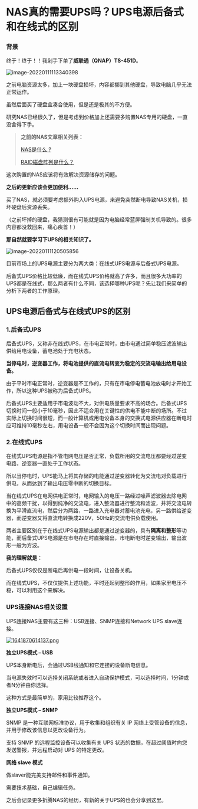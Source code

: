 # NAS真的需要UPS吗？UPS电源后备式和在线式的区别

### 背景

终于！终于！！我剁手下单了**威联通（QNAP）TS-451D**。

![image-20220111113340398](https://ossimg.yzitc.com/2022/01/11/c1a79d8094d7b.png)

之前电脑资源太多，加上一块硬盘损坏，内容都挪到其他硬盘，导致电脑几乎无法正常运作。

虽然后面买了硬盘盒凑合使用，但是还是极其的不方便。

研究NAS已经很久了，但是考虑到价格加上还需要多购置NAS专用的硬盘，一直没舍得下手。

> **之前的NAS文章相关列表：**
>
> [NAS是什么 ? ](https://www.shejibiji.com/archives/4044)
>
> [RAID磁盘阵列是什么？](https://www.shejibiji.com/archives/5012)

这次购置的NAS应该将有效解决资源储存的问题。

**之后的更新应该会更加便利……**



买了NAS，就必须要考虑额外购入UPS电源，来避免突然断电导致NAS关机，损坏硬盘后资源丢失。

（之前坏掉的硬盘，我猜测很有可能就是因为电脑经常蓝屏强制关机导致的。很多内容都没救回来，痛心疾首！）



**那自然就要学习下UPS的相关知识了。**

![image-20220111120505856](https://ossimg.yzitc.com/2022/01/11/fba56baa5c3dc.png)

目前市场上的UPS电源主要分为两大类：在线式UPS电源与后备式UPS电源。

后备式UPS价格比较低廉，而在线式UPS价格就高了许多，而且很多大功率的UPS都是在线式，那么两者有什么不同，该选择哪种UPS呢？先让我们来简单的分析下两者的工作原理。

## UPS电源后备式与在线式UPS的区别

### 1.后备式UPS

后备式UPS，又称非在线式UPS，在市电正常时，由市电通过简单稳压滤波输出供给用电设备，蓄电池处于充电状态。

**当停电时，逆变器工作，将电池提供的直流电转变为稳定的交流电输出给用电设备。**

由于平时市电正常时，逆变器是不工作的，只有在市电停电蓄电池放电时才开始工作，所以这种UPS被称为后备式UPS。

后备式UPS主要适用于市电波动不大，对供电质量要求不高的场合。后备式UPS切换时间一般小于10毫秒，因此不适合用在关键性的供电不能中断的场所。不过实际上切换时间很短，而一般计算机或用电设备本身的交换式电源供应器在断电时应可维持10毫秒左右，用电设备一般不会因为这个切换时间而出现问题。

### 2.在线式UPS

在线式UPS电源是指不管电网电压是否正常，负载所用的交流电压都要经过逆变电路，逆变器一直处于工作状态。

所以当停电时，UPS能马上将其存储的电能通过逆变器转化为交流电对负载进行供电，从而达到了输出电压零中断的切换目标。

当在线式UPS在电网供电正常时，电网输入的电压一路经过噪声滤波器去除电网中的高频干扰，以得到纯净的交流电，进入整流器进行整流和滤波，并将交流电转换为平滑直流电，然后分为两路，一路进入充电器对蓄电池充电，另一路供给逆变器，而逆变器又将直流电转换成220V，50Hz的交流电供负载使用。

两者主要区别在于在线式UPS电源输出都是通过逆变器的，具有**隔离和整形**等功能，而后备式UPS电源是在市电存在时直接输出，市电断电时逆变输出，输出波形一般为方波。



**我的理解就是：**

后备式UPS仅仅是断电后再供电一段时间，让设备关机。

而在线式UPS，不仅仅提供上述功能，平时还起到整形的作用，如果家里电压不稳，可以利用这个来解决。

### UPS连接NAS相关设置

UPS连接NAS主要有这三种：USB连接、SNMP连接和Network UPS slave连接。

[![1641870614137.png](https://ossimg.yzitc.com/2022/01/11/156e4a1a23af8.png)](https://ossimg.yzitc.com/2022/01/11/156e4a1a23af8.png)

**独立UPS模式 – USB**

UPS本身断电后，会通过USB线通知和它连接的设备断电信息。

当电源失效时可以选择关闭系统或者进入自动保护模式，可以选择时间，1分钟或者N分钟由你选择。

这种方式是最简单的，家用比较推荐这个。

**独立UPS模式 – SNMP**

SNMP 是一种互联网标准协议，用于收集和组织有关 IP 网络上受管设备的信息，并用于修改该信息以更改设备行为。

支持 SNMP 的远程监控设备可以收集有关 UPS 状态的数据，在超过阈值时向您发送警报，并远程启动对 UPS 的特定更改。

**网络 slave 模式**

做slaver能完美支持邮件和事件通知。

需要技术基础，自己编辑任务。



之后会记录更多折腾NAS的经历，有新的关于UPS的也会分享到这里。